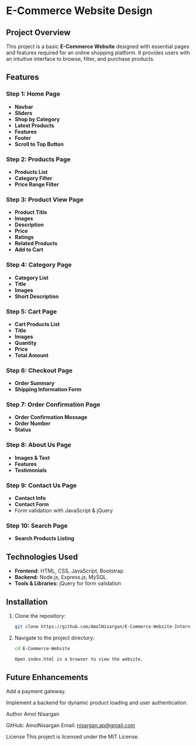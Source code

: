 # E-Commerce Website Design  

## Project Overview  
This project is a basic **E-Commerce Website** designed with essential pages and features required for an online shopping platform. It provides users with an intuitive interface to browse, filter, and purchase products.  

## Features  
### Step 1: Home Page  
- **Navbar**  
- **Sliders**  
- **Shop by Category**  
- **Latest Products**  
- **Features**  
- **Footer**  
- **Scroll to Top Button**  

### Step 2: Products Page  
- **Products List**  
- **Category Filter**  
- **Price Range Filter**  

### Step 3: Product View Page  
- **Product Title**  
- **Images**  
- **Description**  
- **Price**  
- **Ratings**  
- **Related Products**  
- **Add to Cart**  

### Step 4: Category Page  
- **Category List**  
- **Title**  
- **Images**  
- **Short Description**  

### Step 5: Cart Page  
- **Cart Products List**  
- **Title**  
- **Images**  
- **Quantity**  
- **Price**  
- **Total Amount**  

### Step 6: Checkout Page  
- **Order Summary**  
- **Shipping Information Form**  

### Step 7: Order Confirmation Page  
- **Order Confirmation Message**  
- **Order Number**  
- **Status**  

### Step 8: About Us Page  
- **Images & Text**  
- **Features**  
- **Testimonials**  

### Step 9: Contact Us Page  
- **Contact Info**  
- **Contact Form**  
- Form validation with JavaScript & jQuery  

### Step 10: Search Page  
- **Search Products Listing**  

## Technologies Used  
- **Frontend:** HTML, CSS, JavaScript, Bootstrap  
- **Backend:** Node.js, Express.js, MySQL.  
- **Tools & Libraries:** jQuery for form validation  

## Installation  
1. Clone the repository:  
   ```bash
   git clone https://github.com/AmolNisargan/E-Commerce-Website-Internship_Studio-.git
2. Navigate to the project directory:
   ```bash
   cd E-Commerce-Website
   
   Open index.html in a browser to view the website.

## Future Enhancements

Add a payment gateway.

Implement a backend for dynamic product loading and user authentication.

Author
Amol Nisargan

GitHub: AmolNisargan
Email: nisargan.ap@gmail.com

License
This project is licensed under the MIT License.

